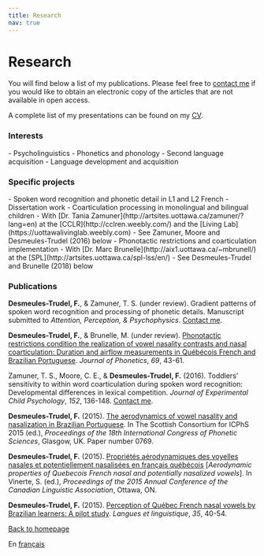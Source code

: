 ```yaml
---
title: Research
nav: true
---
```


<h1>Research</h1>

You will find below a list of my publications. Please feel free to [contact me](mailto:fdesm014@uottawa.ca) if you would like to obtain an electronic copy of the articles that are not available in open access.

A complete list of my presentations can be found on my [CV](https://felixdtrudel.github.io/CVeng.pdf).

<h3>Interests</h3>
- Psycholinguistics
- Phonetics and phonology
- Second language acquisition
- Language development and acquisition

<h3>Specific projects</h3>
- Spoken word recognition and phonetic detail in L1 and L2 French
  - Dissertation work
- Coarticulation processing in monolingual and bilingual children
  - With [Dr. Tania Zamuner](http://artsites.uottawa.ca/zamuner/?lang=en) at the [CCLR](http://cclren.weebly.com/) and the [Living Lab](https://uottawalivinglab.weebly.com)
  - See Zamuner, Moore and Desmeules-Trudel (2016) below
- Phonotactic restrictions and coarticulation implementation
  - With [Dr. Marc Brunelle](http://aix1.uottawa.ca/~mbrunell/) at the [SPL](http://artsites.uottawa.ca/spl-lss/en/)
  - See Desmeules-Trudel and Brunelle (2018) below

<h3>Publications</h3>

**Desmeules-Trudel, F.**, & Zamuner, T. S. (under review). Gradient patterns of spoken word recognition and processing of phonetic details. Manuscript submitted to _Attention, Perception, & Psychophysics_. [Contact me](mailto:fdesm014@uottawa.ca).

**Desmeules-Trudel, F.**, & Brunelle, M. (under review). [Phonotactic restrictions condition the realization of vowel nasality contrasts and nasal coarticulation: Duration and airflow measurements in Québécois French and Brazilian Portuguese](https://authors.elsevier.com/a/1X7XW_2AvCZbsk). _Journal of Phonetics_, _69_, 43-61.
  
Zamuner, T. S., Moore, C. E., & **Desmeules-Trudel, F.** (2016). Toddlers’ sensitivity to within word coarticulation during spoken word recognition: Developmental differences in lexical competition. _Journal of Experimental Child Psychology_, _152_, 136-148. [Contact me](mailto:fdesm014@uottawa.ca).

**Desmeules-Trudel, F.** (2015). [The aerodynamics of vowel nasality and nasalization in Brazilian Portuguese](https://www.internationalphoneticassociation.org/icphs-proceedings/ICPhS2015/Papers/ICPHS0769.pdf). In The Scottish Consortium for ICPhS 2015 (ed.), _Proceedings of the 18th International Congress of Phonetic Sciences_, Glasgow, UK. Paper number 0769.

**Desmeules-Trudel, F.** (2015). [Propriétés aérodynamiques des voyelles nasales et potentiellement nasalisées en français québécois](http://cla-acl.ca/wp-content/uploads/DesmeulesTrudel-2015.pdf) [_Aerodynamic properties of Quebecois French nasal and potentially nasalized vowels_]. In Vinerte, S. (ed.), _Proceedings of the 2015 Annual Conference of the Canadian Linguistic Association_, Ottawa, ON.

**Desmeules-Trudel, F.** (2015). [Perception of Québec French nasal vowels by Brazilian learners: A pilot study](http://www.lli.ulaval.ca/fileadmin/llt/fichiers/recherche/revue_LL/vol35/F.Desmeules-Trudel.pdf). _Langues et linguistique_, _35_, 40-54.

[Back to homepage](https://felixdtrudel.github.io/index.html)

En [français](https://felixdtrudel.github.io/fr/recherche.html)
